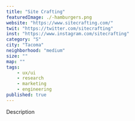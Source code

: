 ```yaml
---
title: "Site Crafting"
featuredImage: ./-hamburgers.png
website: "https://www.sitecrafting.com/"
twit: "https://twitter.com/sitecrafting"
inst: "https://www.instagram.com/sitecrafting"
category: "S"
city: "Tacoma"
neighborhood: "medium"
size: ""
map: ""
tags:
    - ux/ui
    - research
    - marketing
    - engineering
published: true
---
```


Description
